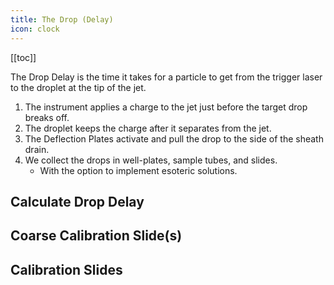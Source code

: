 ```yaml
---
title: The Drop (Delay)
icon: clock
---
```




[[toc]]



The Drop Delay is the time it takes for a particle to get from the trigger laser to the droplet at the tip of the jet. 

1.  The instrument applies a charge to the jet just before the target drop breaks off.
2.  The droplet keeps the charge after it separates from the jet.
3.  The Deflection Plates activate and pull the drop to the side of the sheath drain.
4.  We collect the drops in well-plates, sample tubes, and slides. 
    -   With the option to implement esoteric solutions.

## Calculate Drop Delay



## Coarse Calibration Slide(s)



## Calibration Slides 
